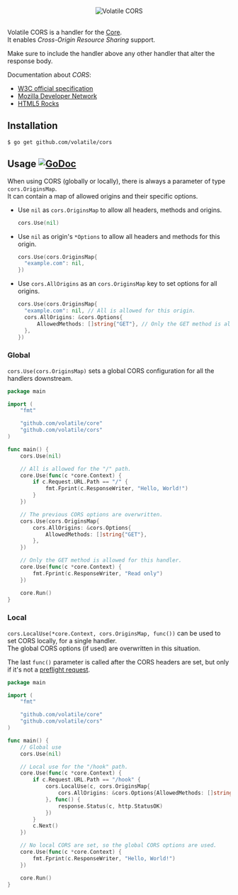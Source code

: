<p align="center"><img src="http://volatile.whitedevops.com/images/repositories/cors/logo.png" alt="Volatile CORS" title="Volatile CORS"><br><br></p>

Volatile CORS is a handler for the [Core](https://github.com/volatile/core).  
It enables *Cross-Origin Resource Sharing* support.

Make sure to include the handler above any other handler that alter the response body.

Documentation about *CORS*:
- [W3C official specification](http://www.w3.org/TR/cors/)
- [Mozilla Developer Network](https://developer.mozilla.org/en-US/docs/Web/HTTP/Access_control_CORS)
- [HTML5 Rocks](http://www.html5rocks.com/en/tutorials/cors/)

## Installation

```Shell
$ go get github.com/volatile/cors
```

## Usage [![GoDoc](https://godoc.org/github.com/volatile/cors?status.svg)](https://godoc.org/github.com/volatile/cors)

When using CORS (globally or locally), there is always a parameter of type `cors.OriginsMap`.  
It can contain a map of allowed origins and their specific options.

- Use `nil` as `cors.OriginsMap` to allow all headers, methods and origins.
  ```Go
  cors.Use(nil)
  ```
- Use `nil` as origin's `*Options` to allow all headers and methods for this origin.
  ```Go
  cors.Use(cors.OriginsMap{
  	"example.com": nil,
  })
  ```
- Use `cors.AllOrigins` as an `cors.OriginsMap` key to set options for all origins.
  ```Go
  cors.Use(cors.OriginsMap{
  	"example.com": nil, // All is allowed for this origin.
  	cors.AllOrigins: &cors.Options{
  		AllowedMethods: []string{"GET"}, // Only the GET method is allowed for the others.
  	},
  })
  ```

### Global

`cors.Use(cors.OriginsMap)` sets a global CORS configuration for all the handlers downstream.

```Go
package main

import (
	"fmt"

	"github.com/volatile/core"
	"github.com/volatile/cors"
)

func main() {
	cors.Use(nil)

	// All is allowed for the "/" path.
	core.Use(func(c *core.Context) {
		if c.Request.URL.Path == "/" {
			fmt.Fprint(c.ResponseWriter, "Hello, World!")
		}
	})

	// The previous CORS options are overwritten.
	cors.Use(cors.OriginsMap{
		cors.AllOrigins: &cors.Options{
			AllowedMethods: []string{"GET"},
		},
	})

	// Only the GET method is allowed for this handler.
	core.Use(func(c *core.Context) {
		fmt.Fprint(c.ResponseWriter, "Read only")
	})

	core.Run()
}
```

### Local

`cors.LocalUse(*core.Context, cors.OriginsMap, func())` can be used to set CORS locally, for a single handler.  
The global CORS options (if used) are overwritten in this situation.

The last `func()` parameter is called after the CORS headers are set, but only if it's not a [preflight request](http://www.w3.org/TR/cors/#resource-preflight-requests).

```Go
package main

import (
	"fmt"

	"github.com/volatile/core"
	"github.com/volatile/cors"
)

func main() {
	// Global use
	cors.Use(nil)

	// Local use for the "/hook" path.
	core.Use(func(c *core.Context) {
		if c.Request.URL.Path == "/hook" {
			cors.LocalUse(c, cors.OriginsMap{
				cors.AllOrigins: &cors.Options{AllowedMethods: []string{"GET"}},
			}, func() {
				response.Status(c, http.StatusOK)
			})
		}
		c.Next()
	})

	// No local CORS are set, so the global CORS options are used.
	core.Use(func(c *core.Context) {
		fmt.Fprint(c.ResponseWriter, "Hello, World!")
	})

	core.Run()
}
```
